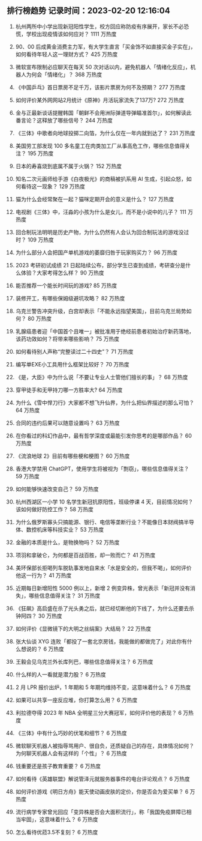 
## 排行榜趋势 记录时间：2023-02-20 12:16:04
  
  1. 杭州两所中小学出现新冠阳性学生，校方回应称防疫有序展开，家长不必恐慌，学校出现疫情该如何应对？ 1111 万热度
    
  2. 90、00 后成黄金消费主力军，有大学生直言「买金饰不如直接买金子实在」，如何看待年轻人这一理财方式？ 425 万热度
    
  3. 微软宣布限制必应聊天在每天 50 次对话以内，避免机器人「情绪化反应」，机器人为何会「情绪化」？ 368 万热度
    
  4. 《中国乒乓》首日票房不足千万，该影片票房为何不及预期？ 277 万热度
    
  5. 如何评价某外网网站2月统计《原神》月活玩家流失了137万? 272 万热度
    
  6. 金与正最新谈话提醒韩国「朝鲜不会用洲际弹道导弹瞄准首尔」，如何解读此番言论？这释放了哪些信号？ 244 万热度
    
  7. 《三体》中歌者向地球投掷二向箔，为什么仅在一年内就到达了？ 231 万热度
    
  8. 美国劳工部发现 100 多名童工在肉类加工厂从事高危工作，哪些信息值得关注？ 195 万热度
    
  9. 日本的寿喜烧到底属不属于火锅？ 152 万热度
    
  10. 知名二次元画师给手游《白夜极光》的商稿被扒系用 AI 生成，引起众怒，如何看待这一现象？ 129 万热度
    
  11. 猫为什么会经常聚在一起？猫咪定期开会的意义是什么？ 127 万热度
    
  12. 电视剧《三体》中，汪淼的小孩为什么是女儿，而不是小说中的儿子？ 111 万热度
    
  13. 回合制玩法明明是历史产物，为什么仍然有人会认为回合制玩法的游戏没过时？ 109 万热度
    
  14. 为什么部分人会把国产单机游戏的萎靡归咎于玩家购买力？ 96 万热度
    
  15. 2023 考研初试成绩 21 日起陆续公布，部分学生已查到成绩，考研查分是什么体验？大家考得怎么样？ 90 万热度
    
  16. 能否推荐一个能长时间玩的游戏? 85 万热度
    
  17. 装修开工，有哪些保姆级避坑攻略？ 82 万热度
    
  18. 乌克兰警告冲突升级，白宫却表示「不能永远指望美国」，目前乌克兰局势如何？ 80 万热度
    
  19. 乳腺癌患者迎「中国首个且唯一」被批准用于绝经前患者初始治疗新药落地，该药功效如何？将带来哪些影响？ 75 万热度
    
  20. 如何看待别人声称“完整读过二十四史”？ 71 万热度
    
  21. 编写单EXE小工具用什么框架比较好？ 70 万热度
    
  22. 《是，大臣》中为什么说「不要让专业人士管他们擅长的事」？ 68 万热度
    
  23. 穿甲徒手和无甲持刀哪一方胜率大? 64 万热度
    
  24. 为什么《雪中悍刀行》大家都不想飞升仙界，为什么把仙界描述的那么可怕？ 64 万热度
    
  25. 合同的违约后果可以随意设置吗？ 63 万热度
    
  26. 在你看过的科幻作品中，最有哲学深度或最能引发你思考的是哪部作品？ 60 万热度
    
  27. 《流浪地球 2》目前有哪些梗和梗图？ 60 万热度
    
  28. 香港大学禁用 ChatGPT，使用学生将被视为「剽窃」，哪些信息值得关注？ 59 万热度
    
  29. 如何能够快速改变自己？ 59 万热度
    
  30. 杭州西湖区一小学 10 名学生新冠抗原阳性，班级停课 4 天，目前情况如何？该如何做好防控工作？ 58 万热度
    
  31. 为什么俄罗斯寡头只搞能源、银行、电信等垄断行业？不能像日本财阀搞半导体、数控机床等科技实业？ 53 万热度
    
  32. 金融的本质是什么，是物换物吗？ 52 万热度
    
  33. 项羽和拿破仑，为何都是百战百胜，却一败而亡？ 41 万热度
    
  34. 美环保部长拒喝列车脱轨事发地自来水「水是安全的，但我不喝」，如何评价他这一行为？ 41 万热度
    
  35. 近期每日新增阳性 5000 例以上，新增 2 例变异株，曾光表示「新冠并没有消失」，哪些信息值得关注？ 31 万热度
    
  36. 《狂飙》高启盛在杀了光头勇之后，就已经切断他的下线了，为什么还要去杀钟阿四？ 30 万热度
    
  37. 如何评价《显微镜下的大明之丝绢案》大结局？ 22 万热度
    
  38. 张大仙谈 XYG 连败「都投了一套北京房钱，我能做的都做完了」对此你有什么想说的？ 6 万热度
    
  39. 王毅会见乌克兰外长库列巴，哪些信息值得关注？ 6 万热度
    
  40. 什么样的人一看就是潜力股？ 6 万热度
    
  41. 2 月 LPR 报价出炉，1 年期和 5 年期均维持不变，这意味着什么？ 6 万热度
    
  42. 如果可以共享一座反应堆，你打算怎么用？ 6 万热度
    
  43. 利拉德夺得 2023 年 NBA 全明星三分大赛冠军，如何评价他的表现？ 6 万热度
    
  44. 《三体》中有什么巧妙的伏笔和细节？ 6 万热度
    
  45. 微软聊天机器人被指辱骂用户、很自负，还质疑自己的存在，具体情况如何？为何聊天机器人会有这样的「个性」？ 6 万热度
    
  46. 钱重要还是孩子教育重要？ 6 万热度
    
  47. 如何看待《英雄联盟》解说管泽元就服务器事件的电台评论观点？ 6 万热度
    
  48. 如何评价游戏《明日方舟》能天使动画皮肤的定价，你是否会为爱买单？ 6 万热度
    
  49. 流行病学专家曾光回应「变异株是否会大面积流行」，称「我国免疫屏障已相当牢固」，这意味着什么？ 6 万热度
    
  50. 怎么看待优菈3.5不复刻？ 6 万热度
    